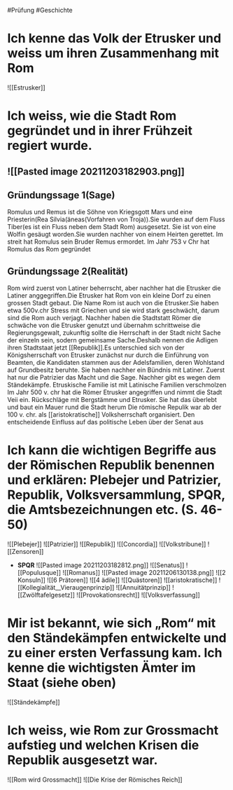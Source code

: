 #Prüfung #Geschichte 
# Ich kenne das Volk der Etrusker und weiss um ihren Zusammenhang mit Rom
![[Estrusker]]

# Ich weiss, wie die Stadt Rom gegründet und in ihrer Frühzeit regiert wurde.
![[Pasted image 20211203182903.png]]
---
## Gründungssage 1(Sage)
Romulus und Remus ist die Söhne von Kriegsgott Mars und eine Priesterin(Rea Silvia(äneas(Vorfahren von Troja)).Sie wurden auf dem Fluss Tiber(es ist ein Fluss neben dem Stadt Rom) ausgesetzt.  Sie ist von eine Wolfin gesäugt worden.Sie wurden nachher von einem Heirten gerettet. Im streit hat Romulus sein Bruder Remus ermordet. Im Jahr 753 v Chr hat Romulus das Rom gegründet
## Gründungssage 2(Realität)
Rom wird zuerst von Latiner beherrscht, aber nachher hat die Etrusker die Latiner anggegriffen.Die Etrusker hat Rom von ein kleine Dorf zu einen grossen Stadt gebaut. Die Name Rom ist auch von die Etrusker.Sie haben etwa 500v.chr Stress mit Griechen und sie wird stark geschwächt, darum sind die Rom auch verjagt.
Nachher haben die Stadtstatt Römer die schwäche von die Etrusker genutzt und übernahm schrittweise die Regierungsgewalt, zukunftig sollte die Herrschaft in der Stadt nicht Sache der einzeln sein, sodern gemeinsame Sache.Deshalb nennen die Adligen ihren Stadtstaat jetzt [[Republik]].Es unterschied sich von der Königsherrschaft von Etrusker zunächst nur durch die Einführung von Beamten, die Kandidaten stammen aus der Adelsfamilien, deren Wohlstand auf Grundbesitz beruhte. Sie haben nachher ein Bündnis mit Latiner. Zuerst hat nur die Patrizier das Macht und die Sage. Nachher gibt es wegen dem Ständekämpfe. Etruskische Familie ist mit Latinische Familien verschmolzen
Im Jahr 500 v. chr hat die Römer Etrusker angegriffen und nimmt die Stadt Veii ein.
Rückschläge mit Bergstämme und Etrusker. Sie hat das überlebt und baut ein Mauer rund die Stadt herum
Die römische Repulik war ab der 100 v. chr. als [[aristokratische]] Volksherrschaft organisiert. Den entscheidende Einfluss auf das politische Leben über der Senat aus

# Ich kann die wichtigen Begriffe aus der Römischen Republik benennen und erklären: Plebejer und Patrizier, Republik, Volksversammlung, SPQR, die Amtsbezeichnungen etc. (S. 46-50)
![[Plebejer]]
![[Patrizier]]
![[Republik]]
![[Concordia]]
![[Volkstribune]]
![[Zensoren]]
- **SPQR**
 ![[Pasted image 20211203182812.png]]
![[Senatus]]
![[Populusque]]
![[Romanus]]
![[Pasted image 20211206130138.png]]
![[2 Konsuln]]
![[6 Prätoren]]
![[4 ädile]]
![[Quästoren]]
![[aristokratische]]
![[Kollegialität__Vieraugenprinzip]]
![[Annuitätprinzip]]
![[Zwölftafelgesetz]]
![[Provokationsrecht]]
![[Volksverfassung]]

# Mir ist bekannt, wie sich „Rom“ mit den Ständekämpfen entwickelte und zu einer ersten Verfassung kam. Ich kenne die wichtigsten Ämter im Staat (siehe oben)

![[Ständekämpfe]]

# Ich weiss, wie Rom zur Grossmacht aufstieg und welchen Krisen die Republik ausgesetzt war.

![[Rom wird Grossmacht]]
![[Die Krise der Römisches Reich]]
